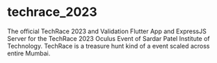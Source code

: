 # techrace_2023
The official TechRace 2023 and Validation Flutter App and ExpressJS Server for the TechRace 2023 Oculus Event of Sardar Patel Institute of Technology. TechRace is a treasure hunt kind of a event scaled across entire Mumbai.
